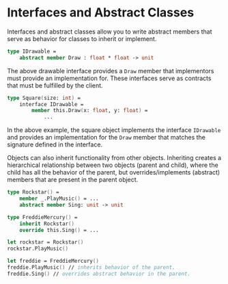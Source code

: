 # Interfaces and Abstract Classes

Interfaces and abstract classes allow you to write abstract members that serve as behavior for classes to inherit or implement.

```fsharp
type IDrawable =
    abstract member Draw : float * float -> unit 
```

The above drawable interface provides a `Draw` member that implementors must provide an implementation for.
These interfaces serve as contracts that must be fulfilled by the client.

```fsharp
type Square(size: int) =
    interface IDrawable =
        member this.Draw(x: float, y: float) =
            ...
```

In the above example, the square object implements the interface `IDrawable` and provides an implementation for the `Draw` member that matches the signature defined in the interface.

Objects can also inherit functionality from other objects. Inheriting creates a hierarchical relationship between two objects (parent and child), where the child has all the behavior of the parent, but overrides/implements (abstract) members that are present in the parent object.

```fsharp
type Rockstar() =
    member _.PlayMusic() = ...
    abstract member Sing: unit -> unit

type FreddieMercury() =
    inherit Rockstar()
    override this.Sing() = ...

let rockstar = Rockstar()
rockstar.PlayMusic()

let freddie = FreddieMercury()
freddie.PlayMusic() // inherits behavior of the parent.
freddie.Sing() // overrides abstract behavior in the parent.
```
